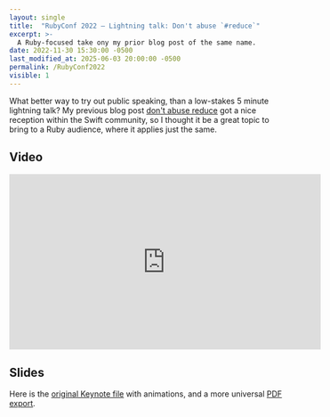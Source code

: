 ```yaml
---
layout: single
title:  "RubyConf 2022 – Lightning talk: Don't abuse `#reduce`"
excerpt: >-
  A Ruby-focused take ony my prior blog post of the same name.
date: 2022-11-30 15:30:00 -0500
last_modified_at: 2025-06-03 20:00:00 -0500
permalink: /RubyConf2022
visible: 1
---
```


What better way to try out public speaking, than a low-stakes 5 minute lightning talk? My previous blog post [don't abuse reduce](2019/10/24/dont_abuse_reduce) got a nice reception within the Swift community, so I thought it be a great topic to bring to a Ruby audience, where it applies just the same.

## Video

<iframe width="560" height="315" src="https://www.youtube-nocookie.com/embed/6uLH8m4wZI8?start=2476" title="YouTube video player" frameborder="0" allow="accelerometer; autoplay; clipboard-write; encrypted-media; gyroscope; picture-in-picture; web-share" referrerpolicy="strict-origin-when-cross-origin" allowfullscreen></iframe>

## Slides

Here is the [original Keynote file](/resources/RubyConf2022/lightning-talk.key.zip) with animations, and a more universal [PDF export](/resources/RubyConf2022/lightning-talk-slides.pdf).
